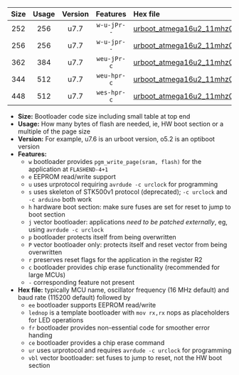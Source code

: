 |Size|Usage|Version|Features|Hex file|
|:-:|:-:|:-:|:-:|:--|
|252|256|u7.7|`w-u-jPr--`|[urboot_atmega16u2_11mhz0592_57600bps_lednop_ur_vbl.hex](https://raw.githubusercontent.com/stefanrueger/urboot.hex/main/mcus/atmega16u2/fcpu_11mhz0592/57600_bps/urboot_atmega16u2_11mhz0592_57600bps_lednop_ur_vbl.hex)|
|256|256|u7.7|`w-u-jpr--`|[urboot_atmega16u2_11mhz0592_57600bps_lednop_fr_ur_vbl.hex](https://raw.githubusercontent.com/stefanrueger/urboot.hex/main/mcus/atmega16u2/fcpu_11mhz0592/57600_bps/urboot_atmega16u2_11mhz0592_57600bps_lednop_fr_ur_vbl.hex)|
|362|384|u7.7|`weu-jPr-c`|[urboot_atmega16u2_11mhz0592_57600bps_ee_lednop_fr_ce_ur_vbl.hex](https://raw.githubusercontent.com/stefanrueger/urboot.hex/main/mcus/atmega16u2/fcpu_11mhz0592/57600_bps/urboot_atmega16u2_11mhz0592_57600bps_ee_lednop_fr_ce_ur_vbl.hex)|
|344|512|u7.7|`weu-hpr-c`|[urboot_atmega16u2_11mhz0592_57600bps_ee_lednop_fr_ce_ur.hex](https://raw.githubusercontent.com/stefanrueger/urboot.hex/main/mcus/atmega16u2/fcpu_11mhz0592/57600_bps/urboot_atmega16u2_11mhz0592_57600bps_ee_lednop_fr_ce_ur.hex)|
|448|512|u7.7|`wes-hpr-c`|[urboot_atmega16u2_11mhz0592_57600bps_ee_lednop_fr_ce.hex](https://raw.githubusercontent.com/stefanrueger/urboot.hex/main/mcus/atmega16u2/fcpu_11mhz0592/57600_bps/urboot_atmega16u2_11mhz0592_57600bps_ee_lednop_fr_ce.hex)|

- **Size:** Bootloader code size including small table at top end
- **Usage:** How many bytes of flash are needed, ie, HW boot section or a multiple of the page size
- **Version:** For example, u7.6 is an urboot version, o5.2 is an optiboot version
- **Features:**
  + `w` bootloader provides `pgm_write_page(sram, flash)` for the application at `FLASHEND-4+1`
  + `e` EEPROM read/write support
  + `u` uses urprotocol requiring `avrdude -c urclock` for programming
  + `s` uses skeleton of STK500v1 protocol (deprecated); `-c urclock` and `-c arduino` both work
  + `h` hardware boot section: make sure fuses are set for reset to jump to boot section
  + `j` vector bootloader: applications *need to be patched externally*, eg, using `avrdude -c urclock`
  + `p` bootloader protects itself from being overwritten
  + `P` vector bootloader only: protects itself and reset vector from being overwritten
  + `r` preserves reset flags for the application in the register R2
  + `c` bootloader provides chip erase functionality (recommended for large MCUs)
  + `-` corresponding feature not present
- **Hex file:** typically MCU name, oscillator frequency (16 MHz default) and baud rate (115200 default) followed by
  + `ee` bootloader supports EEPROM read/write
  + `lednop` is a template bootloader with `mov rx,rx` nops as placeholders for LED operations
  + `fr` bootloader provides non-essential code for smoother error handing
  + `ce` bootloader provides a chip erase command
  + `ur` uses urprotocol and requires `avrdude -c urclock` for programming
  + `vbl` vector bootloader: set fuses to jump to reset, not the HW boot section
